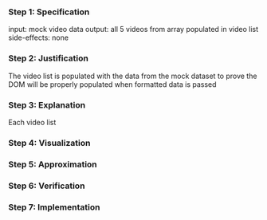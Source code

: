 ### Step 1: Specification
<!-- record your specification here -->
input: mock video data
output: all 5 videos from array populated in video list
side-effects: none

### Step 2: Justification
<!-- record your justification here -->
The video list is populated with the data from the mock dataset to prove the DOM will be properly populated when formatted data is passed

### Step 3: Explanation
<!-- record your explanation here -->
Each video list

### Step 4: Visualization
<!-- record visualization by uploading a photo of your whiteboard to this folder -->

### Step 5: Approximation
<!-- record your approximation in the .js file -->

### Step 6: Verification
<!-- record verification here, or, if you use a whiteboard, upload a photo of your whiteboard to this folder -->

### Step 7: Implementation
<!-- record your implementation in the .js file -->
